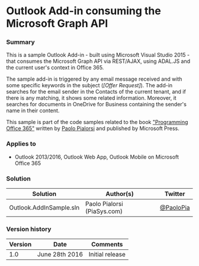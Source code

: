 # Outlook Add-in consuming the Microsoft Graph API

### Summary ###
This is a sample Outlook Add-in - built using Microsoft Visual Studio 2015 - that consumes the Microsoft Graph API via REST/AJAX, using ADAL.JS and the current user's context in Office 365.

The sample add-in is triggered by any email message received and with some specific keywords in the subject (*[Offer Request]*). The add-in searches for the email sender in the Contacts of the current tenant, and if there is any matching, it shows some related information. Moreover, it searches for documents in OneDrive for Business containing the sender's name in their content.

This sample is part of the code samples related to the book ["Programming Office 365"](https://www.microsoftpressstore.com/store/programming-microsoft-office-365-includes-current-book-9781509300914) written by [Paolo Pialorsi](https://twitter.com/PaoloPia) and published by Microsoft Press.

### Applies to ###
-  Outlook 2013/2016, Outlook Web App, Outlook Mobile on Microsoft Office 365

### Solution ###
Solution | Author(s) | Twitter
---------|-----------|--------
Outlook.AddInSample.sln | Paolo Pialorsi (PiaSys.com) | [@PaoloPia](https://twitter.com/PaoloPia)

### Version history ###
Version  | Date | Comments
---------| -----| --------
1.0  | June 28th 2016 | Initial release



